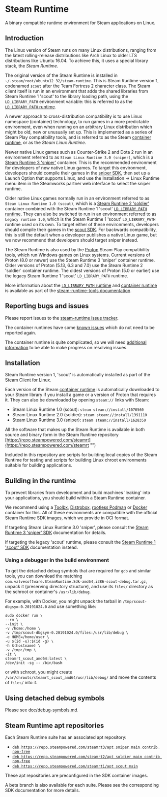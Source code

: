Steam Runtime
=============

A binary compatible runtime environment for Steam applications on Linux.

Introduction
------------

The Linux version of Steam runs on many Linux distributions, ranging
from the latest rolling-release distributions like Arch Linux to older
LTS distributions like Ubuntu 16.04.
To achieve this, it uses a special library stack, the *Steam Runtime*.

The original version of the Steam Runtime is installed in
`~/.steam/root/ubuntu12_32/steam-runtime`.
This is Steam Runtime version 1, codenamed `scout` after the Team
Fortress 2 character class.
The Steam client itself is run in an environment that adds the shared
libraries from Steam Runtime 1 'scout' to the library loading path,
using the `LD_LIBRARY_PATH` environment variable:
this is referred to as the [`LD_LIBRARY_PATH` runtime][LD_LIBRARY_PATH runtime].

A newer approach to cross-distribution compatibility is to use Linux
namespace (container) technology, to run games in a more predictable
environment, even when running on an arbitrary Linux distribution which
might be old, new or unusually set up.
This is implemented as a series of Steam Play compatibility tools, and
is referred to as the Steam [container runtime][], or as the
*Steam Linux Runtime*.

Newer native Linux games such as Counter-Strike 2 and Dota 2
run in an environment referred to as `Steam Linux Runtime 3.0 (sniper)`,
which is a [Steam Runtime 3 'sniper'][sniper] container.
This is the recommended environment for developers of new native Linux games.
To target this environment,
developers should compile their games in the [sniper SDK][],
then set up a Launch Option that supports Linux,
and use the Installation → Linux Runtime menu item in the Steamworks
partner web interface to select the sniper runtime.

Older native Linux games normally run in an environment referred to as
`Steam Linux Runtime 1.0 (scout)`, which is a
[Steam Runtime 2 'soldier'][soldier] container combined with the
Steam Runtime 1 'scout' [`LD_LIBRARY_PATH` runtime][LD_LIBRARY_PATH runtime].
They can also be switched to run in an environment referred to as
`Legacy runtime 1.0`, which is the Steam Runtime 1 'scout' `LD_LIBRARY_PATH`
runtime used on its own.
To target either of these environments,
developers should compile their games in the [scout SDK][].
For backwards compatibility,
this is still the default when a developer publishes a native Linux game,
but we now recommend that developers should target sniper instead.

The Steam Runtime is also used by the [Proton][] Steam Play compatibility
tools, which run Windows games on Linux systems.
Current versions of Proton (8.0 or newer) use the Steam Runtime 3 'sniper'
container runtime.
Older versions of Proton (5.13, 6.3 and 7.0) use the
Steam Runtime 2 'soldier' container runtime.
The oldest versions of Proton (5.0 or earlier) use the legacy
Steam Runtime 1 'scout' `LD_LIBRARY_PATH` runtime.

More information about the
[`LD_LIBRARY_PATH` runtime][LD_LIBRARY_PATH runtime] and
[container runtime][] is available as part of the
[steam-runtime-tools documentation][].

[LD_LIBRARY_PATH runtime]: https://gitlab.steamos.cloud/steamrt/steam-runtime-tools/-/blob/main/docs/ld-library-path-runtime.md
[container runtime]: https://gitlab.steamos.cloud/steamrt/steam-runtime-tools/-/blob/main/docs/container-runtime.md
[Proton]: https://github.com/ValveSoftware/Proton/
[scout SDK]: https://gitlab.steamos.cloud/steamrt/scout/sdk
[sniper]: https://gitlab.steamos.cloud/steamrt/steamrt/-/blob/steamrt/sniper/README.md
[sniper SDK]: https://gitlab.steamos.cloud/steamrt/sniper/sdk
[soldier]: https://gitlab.steamos.cloud/steamrt/steamrt/-/blob/steamrt/soldier/README.md
[steam-runtime-tools documentation]: https://gitlab.steamos.cloud/steamrt/steam-runtime-tools/-/tree/main/docs

Reporting bugs and issues
-------------------------

Please report issues to the [steam-runtime issue tracker][].

The container runtimes have some [known issues][] which do not need to be
reported again.

The container runtime is quite complicated, so we will need
[additional information][reporting bugs] to be able to make progress
on resolving issues.

[steam-runtime issue tracker]: https://github.com/ValveSoftware/steam-runtime
[known issues]: doc/steamlinuxruntime-known-issues.md
[reporting bugs]: doc/reporting-steamlinuxruntime-bugs.md

Installation
------------

Steam Runtime version 1, 'scout' is automatically installed as part
of the [Steam Client for Linux][].

Each version of the Steam [container runtime][] is automatically
downloaded to your Steam library if you install a game or a version of
Proton that requires it.
They can also be downloaded by opening `steam://` links with Steam:

* Steam Linux Runtime 1.0 (scout): `steam steam://install/1070560`
* Steam Linux Runtime 2.0 (soldier): `steam steam://install/1391110`
* Steam Linux Runtime 3.0 (sniper): `steam steam://install/1628350`

All the software that makes up the Steam Runtime is available in both source and binary form in the Steam Runtime repository [https://repo.steampowered.com/steamrt](https://repo.steampowered.com/steamrt "")

Included in this repository are scripts for building local copies of the Steam Runtime for testing and scripts for building Linux chroot environments suitable for building applications.

[Steam Client for Linux]: https://github.com/ValveSoftware/steam-for-linux/

Building in the runtime
-----------------------

To prevent libraries from development and build machines 'leaking'
into your applications, you should build within a Steam Runtime container.

We recommend using a
[Toolbx](https://containertoolbx.org/),
[Distrobox](https://distrobox.it/),
[rootless Podman](https://github.com/containers/podman/blob/main/docs/tutorials/rootless_tutorial.md)
or [Docker](https://docs.docker.com/get-docker/)
container for this.
All of these environments are compatible with the official Steam Runtime
SDK images,
which we provide in OCI format.

If targeting Steam Linux Runtime 3.0 'sniper',
please consult the
[Steam Runtime 3 'sniper' SDK](https://gitlab.steamos.cloud/steamrt/sniper/sdk/-/blob/steamrt/sniper/README.md)
documentation for details.

If targeting the legacy 'scout' runtime,
please consult the
[Steam Runtime 1 'scout' SDK](https://gitlab.steamos.cloud/steamrt/scout/sdk/-/blob/steamrt/scout/README.md)
documentation instead.

### Using a debugger in the build environment

To get the detached debug symbols that are required for `gdb` and
similar tools, you can download the matching
`com.valvesoftware.SteamRuntime.Sdk-amd64,i386-scout-debug.tar.gz`,
unpack it (preserving directory structure), and use its `files/`
directory as the schroot or container's `/usr/lib/debug`.

For example, with Docker, you might unpack the tarball in
`/tmp/scout-dbgsym-0.20191024.0` and use something like:

    sudo docker run \
    --rm \
    --init \
    -v /home:/home \
    -v /tmp/scout-dbgsym-0.20191024.0/files:/usr/lib/debug \
    -e HOME=/home/user \
    -u $(id -u):$(id -g) \
    -h $(hostname) \
    -v /tmp:/tmp \
    -it \
    steamrt_scout_amd64:latest \
    /dev/init -sg -- /bin/bash

or with schroot, you might create
`/var/chroots/steamrt_scout_amd64/usr/lib/debug/` and move the contents
of `files/` into it.

Using detached debug symbols
----------------------------

Please see [doc/debug-symbols.md](doc/debug-symbols.md).

Steam Runtime apt repositories
------------------------------

Each Steam Runtime suite has an associated apt repository:

* [`deb https://repo.steampowered.com/steamrt3/apt sniper main contrib non-free`](https://repo.steampowered.com/steamrt3/apt)
* [`deb https://repo.steampowered.com/steamrt2/apt soldier main contrib non-free`](https://repo.steampowered.com/steamrt2/apt)
* [`deb https://repo.steampowered.com/steamrt1/apt scout main`](https://repo.steampowered.com/steamrt1/apt)

These apt repositories are preconfigured in the SDK container images.

A beta branch is also available for each suite.
Please see the corresponding SDK documentation for more details.
